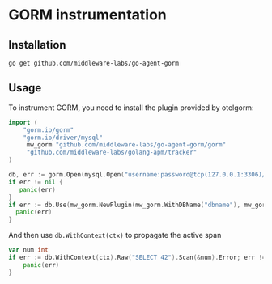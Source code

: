 # GORM instrumentation

## Installation

```shell
go get github.com/middleware-labs/go-agent-gorm
```

## Usage

To instrument GORM, you need to install the plugin provided by otelgorm:

```go
import (
    "gorm.io/gorm"
    "gorm.io/driver/mysql"
     mw_gorm "github.com/middleware-labs/go-agent-gorm/gorm"
     "github.com/middleware-labs/golang-apm/tracker"
)

db, err := gorm.Open(mysql.Open("username:password@tcp(127.0.0.1:3306)/dbname"), &gorm.Config{})
if err != nil {
   panic(err)
}
if err := db.Use(mw_gorm.NewPlugin(mw_gorm.WithDBName("dbname"), mw_gorm.WithAttributes(tracker.String("db.system", "mysql")))); err != nil {
  panic(err)
}

```

And then use `db.WithContext(ctx)` to propagate the active span

```go
var num int
if err := db.WithContext(ctx).Raw("SELECT 42").Scan(&num).Error; err != nil {
	panic(err)
}
```
